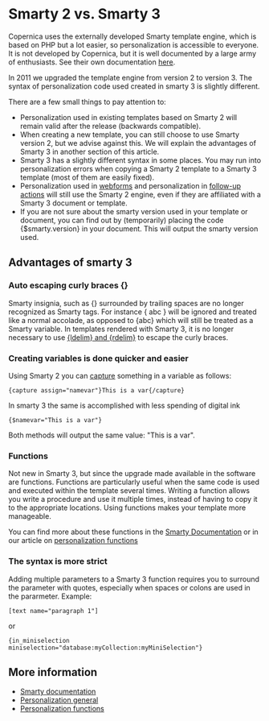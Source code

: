 # Smarty 2 vs. Smarty 3

Copernica uses the externally developed Smarty template engine, which is 
based on PHP but a lot easier, so personalization is accessible to everyone. 
It is not developed by Copernica, but it is well documented by a large 
army of enthusiasts. See their own documentation [here](http://www.smarty.net/docs/en/).

In 2011 we upgraded the template engine from version 2 to version 3. The
syntax of personalization code used created in smarty 3 is slightly
different.

There are a few small things to pay attention to:

-   Personalization used in existing templates based on Smarty 2 will
    remain valid after the release (backwards compatible).
-   When creating a new template, you can still choose to use Smarty
    version 2, but we advise against this. We will explain the advantages 
    of Smarty 3 in another section of this article.
-   Smarty 3 has a slightly different syntax in some places. You may run
    into personalization errors when copying a Smarty 2 template to a
    Smarty 3 template (most of them are easily fixed).
-   Personalization used in [webforms](./webforms) and personalization in 
    [follow-up actions](./followups) will still use the Smarty 2 engine, even if they are
    affiliated with a Smarty 3 document or template.
-   If you are not sure about the smarty version used in your template
    or document, you can find out by (temporarily) placing the code
    {$smarty.version} in your document. This will output the smarty
    version used.

## Advantages of smarty 3

### Auto escaping curly braces {}

Smarty insignia, such as {} surrounded by trailing spaces are no longer
recognized as Smarty tags. For instance { abc } will be ignored and
treated like a normal accolade, as opposed to {abc} which will still be
treated as a Smarty variable. In templates rendered with Smarty 3, it is
no longer necessary to use [{ldelim} and {rdelim}](./personalization-functions-delim) 
to escape the curly braces.

### Creating variables is done quicker and easier

Using Smarty 2 you can [capture](./personalization-functions-capture.md) something in a variable as follows:

`{capture assign="namevar"}This is a var{/capture}`

In smarty 3 the same is accomplished with less spending of digital ink

`{$namevar="This is a var"}`

Both methods will output the same value: "This is a var".

### Functions

Not new in Smarty 3, but since the upgrade made available in the
software are functions. Functions are particularly useful when the same
code is used and executed within the template several times. Writing a
function allows you write a procedure and use it multiple times, instead 
of having to copy it to the appropriate locations. Using functions makes 
your template more manageable.

You can find more about these functions in the [Smarty Documentation](http://www.smarty.net/docs/en/) 
or in our article on [personalization functions](./personalization-functions.md)

### The syntax is more strict

Adding multiple parameters to a Smarty 3 function requires you to
surround the parameter with quotes, especially when spaces or colons are
used in the pararmeter. Example:

`[text name="paragraph 1"]`

or

`{in_miniselection miniselection="database:myCollection:myMiniSelection"}`

## More information

* [Smarty documentation](http://www.smarty.net/docs/en/)
* [Personalization general](./personalization)
* [Personalization functions](./personalization-functions)
